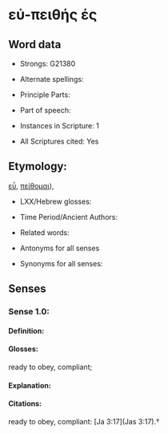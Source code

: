 # εὐ-πειθής ές

<!-- Status: S2=NeedsEdits -->
<!-- Lexica used for edits:   -->

## Word data

* Strongs: G21380

* Alternate spellings:



* Principle Parts: 


* Part of speech: 


* Instances in Scripture: 1

* All Scriptures cited: Yes

## Etymology: 

[εὖ](), [πείθομαι]()), 

* LXX/Hebrew glosses: 


* Time Period/Ancient Authors: 


* Related words: 

* Antonyms for all senses

* Synonyms for all senses: 


## Senses 


### Sense  1.0: 

#### Definition: 

#### Glosses: 

ready to obey, compliant; 

#### Explanation: 


#### Citations: 

ready to obey, compliant: [Ja 3:17](Jas 3:17).†
